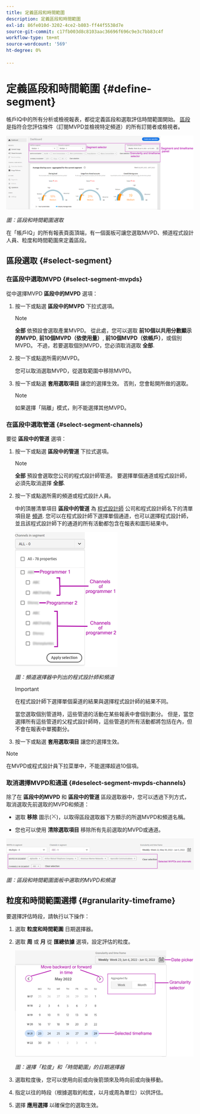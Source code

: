 ```yaml
---
title: 定義區段和時間範圍
description: 定義區段和時間範圍
exl-id: 86fe010d-3202-4ce2-b803-ff44f5538d7e
source-git-commit: c17fb003d8c8103aac36696f696c9e3c7bb83c4f
workflow-type: tm+mt
source-wordcount: '569'
ht-degree: 0%

---
```


# 定義區段和時間範圍 {#define-segment}

帳戶IQ中的所有分析或檢視報表，都從定義區段和選取評估時間範圍開始。 [區段](/help/AccountIQ/product-concepts.md#segmet-def) 是指符合您評估條件（訂閱MVPD並檢視特定頻道）的所有訂閱者或檢視者。

![](assets/segment-panel.png)

*圖：區段和時間範圍選取*

在「帳戶IQ」的所有報表頁面頂端，有一個面板可讓您選取MVPD、頻道程式設計人員、粒度和時間範圍來定義區段。

## 區段選取 {#select-segment}

### 在區段中選取MVPD {#select-segment-mvpds}

從中選擇MVPD **區段中的MVPD** 選項：

1. 按一下或點選 **區段中的MVPD** 下拉式選項。

   >[!NOTE]
   >
   >**全部** 依預設會選取產業MVPD。 從此處，您可以選取 **前10個以共用分數顯示的MVPD**, **前10個MVPD（依使用量）**, **前10個MVPD（依帳戶）**，或個別MVPD。 不過，若要選取個別MVPD，您必須取消選取 **全部**.

1. 按一下或點選所需的MVPD。

   您可以取消選取MVPD，從選取範圍中移除MVPD。

1. 按一下或點選 **套用選取項目** 讓您的選擇生效。 否則，您會鬆開所做的選取。

   >[!NOTE]
   >
   >如果選擇「隔離」模式，則不能選擇其他MVPD。

### 在區段中選取管道 {#select-segment-channels}

要從 **區段中的管道** 選項：

1. 按一下或點選 **區段中的管道** 下拉式選項。

   >[!NOTE]
   >
   >**全部** 預設會選取您公司的程式設計師管道。 要選擇單個通道或程式設計師，必須先取消選擇 **全部**.

1. 按一下或點選所需的頻道或程式設計人員。

   中的頂層清單項目 **區段中的管道** 為 [程式設計師](/help/AccountIQ/product-concepts.md#programmer-def) 公司和程式設計師名下的清單項目是 [頻道](/help/AccountIQ/product-concepts.md#channel-def). 您可以在程式設計師下選擇單個通道，也可以選擇程式設計師，並且該程式設計師下的通道的所有活動都包含在報表和圖形結果中。

   ![](assets/programmer-channels.png)


   *圖：頻道選擇器中列出的程式設計師和頻道*

   >[!IMPORTANT]
   >
   >在程式設計師下選擇單個渠道的結果與選擇程式設計師的結果不同。
   >
   >
   >當您選取個別管道時，這些管道的活動在某些報表中會個別劃分。 但是，當您選擇所有這些管道的父程式設計師時，這些管道的所有活動都將包括在內，但不會在報表中單獨劃分。

1. 按一下或點選 **套用選取項目** 讓您的選擇生效。

>[!NOTE]
>
>在MVPD或程式設計員下拉菜單中，不能選擇超過10個項。

### 取消選擇MVPD和通道 {#deselect-segment-mvpds-channels}

除了在 **區段中的MVPD** 和 **區段中的管道** 區段選取器中，您可以透過下列方式，取消選取先前選取的MVPD和頻道：

* 選取 **移除** 圖示(![移除圖示](assets/remove-icon.png))，以取得區段選取器下方顯示的所選MVPD和頻道名稱。

* 您也可以使用 **清除選取項目** 移除所有先前選取的MVPD或通道。

![](assets/segment-panel-selection.png)

*圖：區段和時間範圍面板中選取的MVPD和頻道*

## 粒度和時間範圍選擇 {#granularity-timeframe}

要選擇評估時段，請執行以下操作：

1. 選取 **粒度和時間範圍** 日期選擇器。

1. 選取 **周** 或 **月** 從 **匯總依據** 選項，設定評估的粒度。

   ![](assets/granularity-timeframe-weekwise.png)


   *圖：選擇「粒度」和「時間範圍」的日期選擇器*

1. 選取粒度後，您可以使用向前或向後箭頭來及時向前或向後移動。

1. 指定以往的時段（根據選取的粒度，以月或周為單位）以供評估。

1. 選擇 **應用選擇** 以確保您的選取生效。
